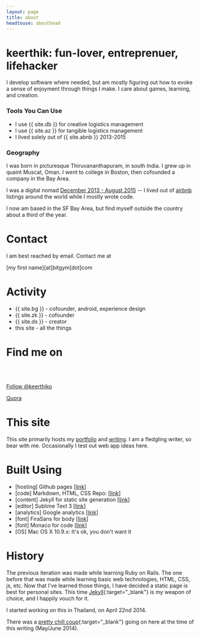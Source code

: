 ```yaml
---
layout: page
title: about
headtouse: abouthead
---
```

# keerthik: fun-lover, entreprenuer, lifehacker

I develop software where needed, but am mostly figuring out how to evoke a sense of enjoyment through things I make. I care about games, learning, and creation.

### Tools You Can Use

* I use {{ site.db }} for creative logistics management
* I use {{ site.az }} for tangible logistics management
* I lived solely out of {{ site.abnb }} 2013-2015


### Geography
I was born in picturesque Thiruvananthapuram, in south India. I grew up in quaint Muscat, Oman. I went to college in Boston, then cofounded a company in the Bay Area. 

I was a digital nomad [December 2013 - August 2015](https://www.google.com/maps/d/u/0/viewer?mid=zQyPQn7ohRmA.kUSGhXjsO2xM) -- I lived out of [airbnb](http://www.airbnb.com/c/komanakuttan?s=8) listings around the world while I mostly wrote code.

I now am based in the SF Bay Area, but find myself outside the country about a third of the year.
# Contact
I am best reached by email. Contact me at

\[my first name\]\[at\]bitgym\[dot\]com

# Activity

* {{ site.bg }} - cofounder, android, experience design
* {{ site.zk }} - cofounder
* {{ site.ds }} - creator
* this site - all the things

# Find me on
<!--Instagram-->
<style>.ig-b- { display: inline-block; }
.ig-b- img { visibility: hidden; }
.ig-b-:hover { background-position: 0 -60px; } .ig-b-:active { background-position: 0 -120px; }
.ig-b-32 { width: 32px; height: 32px; background: url(/resources/images/instagram_circle.png) no-repeat 0 0; background-size:100%;}
@media only screen and (-webkit-min-device-pixel-ratio: 2), only screen and (min--moz-device-pixel-ratio: 2), only screen and (-o-min-device-pixel-ratio: 2 / 1), only screen and (min-device-pixel-ratio: 2), only screen and (min-resolution: 192dpi), only screen and (min-resolution: 2dppx) {
.ig-b-32 { background-image: url(/resources/images/instagram_circle.png);  background-size:100%} }</style>
<a href="http://instagram.com/nomadkorc?ref=badge" class="ig-b- ig-b-32"><img src="//badges.instagram.com/static/images/ig-badge-32.png" alt="Instagram" /></a>
<!--Twitter-->
<a href="https://twitter.com/keerthiko" class="twitter-follow-button" data-show-count="false">Follow @keerthiko</a>
<script>!function(d,s,id){var js,fjs=d.getElementsByTagName(s)[0],p=/^http:/.test(d.location)?'http':'https';if(!d.getElementById(id)){js=d.createElement(s);js.id=id;js.src=p+'://platform.twitter.com/widgets.js';fjs.parentNode.insertBefore(js,fjs);}}(document, 'script', 'twitter-wjs');</script>
<a href="https://www.quora.com/Keerthik-Omanakuttan">Quora</a>

# This site

This site primarily hosts my [portfolio](/portfolio) and [writing](/essays). I am a fledgling writer, so bear with me. Occasionally I test out web app ideas here.

# Built Using

* \[hosting\] Github pages \[[link](http://pages.github.com)\]
* \[code\] Markdown, HTML, CSS Repo: \[[link](https://github.com/keerthik/keerthik.github.io)\]
* \[content\] Jekyll for static site generation \[[link](http://jekyllrb.com/)\]
* \[editor\] Sublime Text 3 \[[link](http://www.sublimetext.com/)\]
* \[analytics\] Google analytics \[[link](http://www.google.com/analytics/)\]
* \[font\] FiraSans for body \[[link](http://dev.carrois.com/fira-3-1/)\]
* \[font\] Monaco for code \[[link](https://github.com/todylu/monaco.ttf/)\]
* \[OS\] Mac OS X 10.9.x: It's ok, you don't want it


# History

The previous iteration was made while learning Ruby on Rails. The one before that was made while learning basic web technologies, HTML, CSS, js, etc. Now that I've learned those things, I have decided a static page is best for personal sites. This time [Jekyll](http://jekyllrb.com/){:target="_blank"} is my weapon of choice, and I happily vouch for it. 

I started working on this in Thailand, on April 22nd 2014.

There was a [pretty chill coup](http://en.wikipedia.org/wiki/2014_Thai_coup_d%27%C3%A9tat){:target="_blank"} going on here at the time of this writing (May/June 2014).